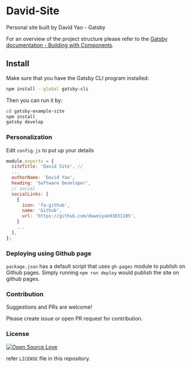# David-Site

Personal site built by David Yao - Gatsby

For an overview of the project structure please refer to the [Gatsby documentation - Building with Components](https://www.gatsbyjs.org/docs/building-with-components/).


## Install

Make sure that you have the Gatsby CLI program installed:

```sh
npm install --global gatsby-cli
```


Then you can run it by:

```sh
cd gatsby-example-site
npm install
gatsby develop
```

### Personalization

Edit `config.js` to put up your details

```javascript
module.exports = {
  siteTitle: 'David Site', // 
  ...
  authorName: 'David Yao',
  heading: 'Software Developer',
  // social
  socialLinks: [
    {
      icon: 'fa-github',
      name: 'Github',
      url: 'https://github.com/daweiyao91031105',
    }
    ...
  ],
};

```

### Deploying using Github page

`package.json` has a default script that uses `gh-pages` module to publish on Github pages. Simply running `npm run deploy` would publish the site on github pages.


### Contribution

Suggestions and PRs are welcome!

Please create issue or open PR request for contribution.

### License

[![Open Source Love](https://badges.frapsoft.com/os/mit/mit.svg?v=102)](LICENSE)

refer `LICENSE` file in this repository.
